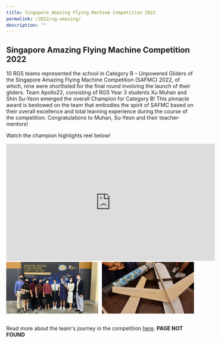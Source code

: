 ```yaml
---
title: Singapore Amazing Flying Machine Competition 2022
permalink: /2022/sg-amazing/
description: ""
---
```

## Singapore Amazing Flying Machine Competition 2022

10 RGS teams represented the school in Category B – Unpowered Gliders of the Singapore Amazing Flying Machine Competition (SAFMC) 2022, of which, nine were shortlisted for the final round involving the launch of their gliders. Team Apollo22, consisting of RGS Year 3 students Xu Muhan and Shin Su-Yeon emerged the overall Champion for Category B! This pinnacle award is bestowed on the team that embodies the spirit of SAFMC based on their overall excellence and total learning experience during the course of the competition. Congratulations to Muhan, Su-Yeon and their teacher-mentors!  
  
Watch the champion highlights reel below!

<iframe width="560" height="315" src="https://www.youtube.com/embed/8ju-b08gw44" title="Singapore Amazing Flying Machine Competition 2022 - Champion Highlights" frameborder="0" allow="accelerometer; autoplay; clipboard-write; encrypted-media; gyroscope; picture-in-picture; web-share" allowfullscreen></iframe>

<img src="/images/sg1.jpg" style="width:49%" align=left>
<img src="/images/sg2.jpg" style="width:49%" align=right>
<br clear="left"><br>

Read more about the team's journey in the competition [here](https://www.rgs.edu.sg/filiae-centre/others/news-and-announcements/singapore-amazing-flying-machine-2022). **PAGE NOT FOUND**